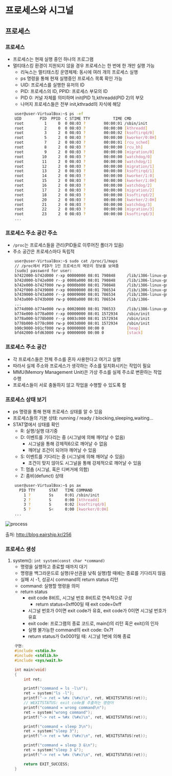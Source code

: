 # 프로세스와 시그널
## 프로세스
### 프로세스
- 프로세스는 현재 실행 중인 하나의 프로그램
- 멀티태스킹 환경이 지원되지 않을 경우 프로세스는 한 번에 한 개만 실행 가능
	- 리눅스는 멀티태스킹 운영체제: 동시에 여러 개의 프로세스 실행
	- ps 명령을 통해 현재 실행중인 프로세스 목록 확인 가능
	- UID: 프로세스를 실행한 유저의 ID
	- PID: 프로세스의 ID, PPID: 프로세스 부모의 ID
	- PID 0: 커널 자체를 의미하며 init(PID 1),kthreadd(PID 2)의 부모
	- 나머지 프로세스들은 전부 init,kthradd의 자식에 해당

```bash
	user@user-VirtualBox:~$ ps -ef
	UID        PID  PPID  C STIME TTY          TIME CMD
	root         1     0  0 08:03 ?        00:00:01 /sbin/init
	root         2     0  0 08:03 ?        00:00:00 [kthreadd]
	root         3     2  0 08:03 ?        00:00:02 [ksoftirqd/0]
	root         5     2  0 08:03 ?        00:00:00 [kworker/0:0H]
	root         7     2  0 08:03 ?        00:00:01 [rcu_sched]
	root         8     2  0 08:03 ?        00:00:00 [rcu_bh]
	root         9     2  0 08:03 ?        00:00:00 [migration/0]
	root        10     2  0 08:03 ?        00:00:00 [watchdog/0]
	root        11     2  0 08:03 ?        00:00:00 [watchdog/1]
	root        12     2  0 08:03 ?        00:00:00 [migration/1]
	root        13     2  0 08:03 ?        00:00:00 [ksoftirqd/1]
	root        14     2  0 08:03 ?        00:00:00 [kworker/1:0]
	root        15     2  0 08:03 ?        00:00:00 [kworker/1:0H]
	root        16     2  0 08:03 ?        00:00:00 [watchdog/2]
	root        17     2  0 08:03 ?        00:00:00 [migration/2]
	root        18     2  0 08:03 ?        00:00:00 [ksoftirqd/2]
	root        20     2  0 08:03 ?        00:00:00 [kworker/2:0H]
	root        21     2  0 08:03 ?        00:00:00 [watchdog/3]
	root        22     2  0 08:03 ?        00:00:00 [migration/3]
	root        23     2  0 08:03 ?        00:00:00 [ksoftirqd/3]
	...
````

### 프로세스 주소 공간 주소
- `/proc`는 프로세스들을 관리(PID들로 이루어진 폴더가 있음)
- 주소 공간은 프로세스마다 독립적

```bash
	user@user-VirtualBox:~$ sudo cat /proc/1/maps
	// /proc에서 PID가 1인 프로세스의 메모리 정보를 보여줌
	[sudo] password for user: 
	b7422000-b742d000 r-xp 00000000 08:01 790848     /lib/i386-linux-gnu/libnss_files-2.19.so
	b742d000-b742e000 r--p 0000a000 08:01 790848     /lib/i386-linux-gnu/libnss_files-2.19.so
	b742e000-b742f000 rw-p 0000b000 08:01 790848     /lib/i386-linux-gnu/libnss_files-2.19.so
	b742f000-b7439000 r-xp 00000000 08:01 786534     /lib/i386-linux-gnu/libnss_nis-2.19.so
	b7439000-b743a000 r--p 00009000 08:01 786534     /lib/i386-linux-gnu/libnss_nis-2.19.so
	b743a000-b743b000 rw-p 0000a000 08:01 786534     /lib/i386-
	...
	b774d000-b774e000 rw-p 00020000 08:01 786533     /lib/i386-linux-gnu/ld-2.19.so
	b774e000-b778a000 r-xp 00000000 08:01 1572934    /sbin/init
	b778a000-b778b000 r--p 0003c000 08:01 1572934    /sbin/init
	b778b000-b778c000 rw-p 0003d000 08:01 1572934    /sbin/init
	b90c9000-b91cf000 rw-p 00000000 00:00 0          [heap]
	bfd42000-bfd63000 rw-p 00000000 00:00 0          [stack]
````

### 프로세스 주소 공간
- 각 프로세스들은 전체 주소를 혼자 사용한다고 여기고 실행
- 따라서 실제 주소와 프로세스가 생각하는 주소를 일치화시키는 작업이 필요
- MMU(Memory Management Unit)은 가상 주소를 실제 주소로 변환하는 작업 수행
- 프로세스들이 서로 충돌하지 않고 작업을 수행할 수 있도록 함

### 프로세스 상태 보기
- ps 명령을 통해 현재 프로세스 상태를 알 수 있음
- 프로세스들의 기본 상태: running / ready / blocking,sleeping,waiting...
- STAT열에서 상태를 확인
	- R: 실행/실행 대기중
	- D: 이벤트를 기다리는 중 (시그널에 의해 깨어날 수 없음)	
		- 시그널을 통해 강제적6으로 깨어날 수 없음
		- 깨어날 조건이 되어야 깨어날 수 있음
	- S: 이벤트를 기다리는 중 (시그널에 의해 깨어날 수 있음)
		- 조건이 맞지 않아도 시그널을 통해 강제적으로 깨어날 수 있음
	- T: 멈춤 (시그널, 혹은 디버거에 의함)
	- Z: 좀비(defunct) 상태

```bash
	user@user-VirtualBox:~$ ps ax
	  PID TTY      STAT   TIME COMMAND
		1 ?        Ss     0:01 /sbin/init
		2 ?        S      0:00 [kthreadd]
		3 ?        S      0:02 [ksoftirqd/0]
		5 ?        S<     0:00 [kworker/0:0H]
	...
```

![process](http://cfile6.uf.tistory.com/image/2763F54251B34F941FD72A)

출처: http://blog.eairship.kr/256

### 프로세스 생성
1. system(): `int system(const char *command)`
	- 명령을 실행하고 종료할 때까지 대기
	- 명령을 백그라운드로 실행(우선권을 낮춰 실행)할 때에는 종료를 기다리지 않음
	- 실패 시 -1, 성공시 command의 return status 리턴
	- command: 실행할 명령을 의미
	- return status
		- exit code 8비트, 시그널 번호 8비트로 연속적으로 구성
			- return status=0xff00일 때 exit code=0xff
		- 시그널 번호가 0이면 exit code가 유효, exit code가 0이면 시그널 번호가 유효
		- exit code: 프로그램의 종료 코드로, main()의 리턴 혹은 exit()의 인자
		- 실행 불가능한 command의 exit code: 0x7f
		- return status가 0x0001일 때: 시그널 1번에 의해 종료

```cpp
	구현:
	#include <stdio.h>
	#include <stdlib.h>
	#include <sys/wait.h>

	int main(void)
	{
		int ret;

		printf("command = ls -l\n");
		ret = system("ls -l");
		printf("-> ret = %#x (%#x)\n", ret, WEXITSTATUS(ret));
		// WEXITSTATUS: exit code를 추출하는 명령어
		printf("command = wrong command\n");
		ret = system("wrong command");
		printf("-> ret = %#x (%#x)\n", ret, WEXITSTATUS(ret));

		printf("command = sleep 3\n");
		ret = system("sleep 3");
		printf("-> ret = %#x (%#x)\n", ret, WEXITSTATUS(ret));

		printf("command = sleep 3 &\n");
		ret = system("sleep 3 &");
		printf("-> ret = %#x (%#x)\n", ret, WEXITSTATUS(ret));

		return EXIT_SUCCESS;
	}
````